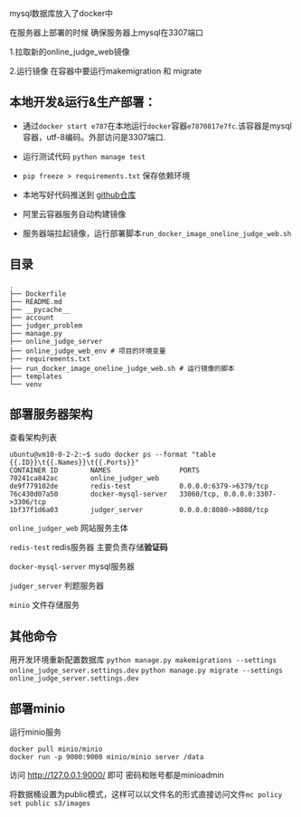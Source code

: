 mysql数据库放入了docker中

在服务器上部署的时候
确保服务器上mysql在3307端口

1.拉取新的online_judge_web镜像

2.运行镜像 在容器中要运行makemigration 和 migrate


## 本地开发&运行&生产部署：

- 通过`docker start e787`在本地运行`docker`容器`e7870817e7fc`.该容器是mysql容器，utf-8编码。外部访问是3307端口.

- 运行测试代码 `python manage test`

- `pip freeze > requirements.txt` 保存依赖环境

- 本地写好代码推送到 [github仓库](https://github.com/sundyloveme/OnlineJudgerSystem)

- 阿里云容器服务自动构建镜像

- 服务器端拉起镜像，运行部署脚本`run_docker_image_oneline_judge_web.sh`

## 目录
```
.
├── Dockerfile
├── README.md
├── __pycache__
├── account
├── judger_problem
├── manage.py
├── online_judge_server
├── online_judge_web_env # 项目的环境变量
├── requirements.txt
├── run_docker_image_oneline_judge_web.sh # 运行镜像的脚本
├── templates
└── venv
```

## 部署服务器架构
查看架构列表
```shell script
ubuntu@vm10-0-2-2:~$ sudo docker ps --format "table {{.ID}}\t{{.Names}}\t{{.Ports}}"
CONTAINER ID        NAMES                 PORTS
70241ca842ac        online_judger_web     
de9f779102de        redis-test            0.0.0.0:6379->6379/tcp
76c430d07a50        docker-mysql-server   33060/tcp, 0.0.0.0:3307->3306/tcp
1bf37f1d6a03        judger_server         0.0.0.0:8080->8080/tcp
```
`online_judger_web` 网站服务主体

`redis-test` redis服务器 主要负责存储**验证码**

`docker-mysql-server` mysql服务器

`judger_server` 判题服务器

`minio` 文件存储服务

## 其他命令
用开发环境重新配置数据库
`python manage.py makemigrations --settings online_judge_server.settings.dev`
`python manage.py migrate --settings online_judge_server.settings.dev`


## 部署minio

运行minio服务
```shell script
docker pull minio/minio
docker run -p 9000:9000 minio/minio server /data
```

访问 http://127.0.0.1:9000/ 即可 密码和账号都是minioadmin

将数据桶设置为public模式，这样可以以文件名的形式直接访问文件`mc policy set public s3/images`
